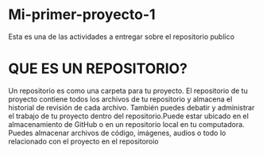# Mi-primer-proyecto-1
Esta es una de las actividades a entregar  sobre el repositorio publico



# QUE ES UN REPOSITORIO?
Un repositorio es como una carpeta para tu proyecto. El repositorio de tu proyecto contiene todos los archivos de tu repositorio y almacena el historial de revisión de cada archivo. También puedes debatir y administrar el trabajo de tu proyecto dentro del repositorio.Puede estar ubicado en el almacenamiento de GitHub o en un repositorio local en tu computadora. Puedes almacenar archivos de código, imágenes, audios o todo lo relacionado con el proyecto en el repositoroio

